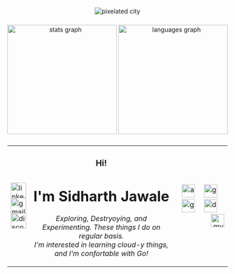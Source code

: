 ###

<div align="center">
  <img src="https://i.pinimg.com/originals/40/e6/7b/40e67b523c561b4a52c763413683ab99.jpg" alt="pixelated city" />
</div>

###

<div align="center">
  <img src="https://github-readme-stats.vercel.app/api?username=viljkid&hide_title=false&custom_title=My%20Stats&hide_rank=false&rank_icon=github&show_icons=true&include_all_commits=true&count_private=true&disable_animations=false&theme=dracula&locale=en&hide_border=false" height="250" alt="stats graph"  />
  <img src="https://github-readme-stats.vercel.app/api/top-langs?username=viljkid&locale=en&hide_title=false&layout=compact&card_width=&langs_count=8&theme=dracula&hide_border=false" height="250" alt="languages graph"  />
</div>

###

<div align="center">
  <table style="border-collapse: collapse; border: none; width: 100%;">
    <tr>
      <td style="border: none;">
        <div align="left">
          <a href="https://www.linkedin.com/in/sidharth-jawale"><img src="https://img.shields.io/static/v1?message=LinkedIn&logo=linkedin&label=&color=0077B5&logoColor=white&labelColor=&style=for-the-badge" height="35" alt="linkedin logo"  /></a>
          <br />
          <a href="mailto:sidharth.v.jawale@gmail.com"><img src="https://img.shields.io/static/v1?message=Gmail&logo=gmail&label=&color=D14836&logoColor=white&labelColor=&style=for-the-badge" height="35" alt="gmail logo"  /></a>
          <br />
          <a href="https://discordapp.com/users/582569990021054464"><img src="https://img.shields.io/static/v1?message=Discord&logo=discord&label=&color=7289DA&logoColor=white&labelColor=&style=for-the-badge" height="35" alt="discord logo"  /></a>
        </div>
      </td>
      <td style="border: none;">    
        <div align="center">
          <h3>Hi!</h3>
          <h1>I'm Sidharth Jawale</h1>
          <i><p>Exploring, Destryoying, and Experimenting. These things I do on regular basis.<br />I'm interested in learning cloud-y things, and I'm confortable with Go!</p></i>
        </div>
      </td>
      <td style="border: none;">
        <div align="right">
          <img src="https://cdn.jsdelivr.net/gh/devicons/devicon/icons/amazonwebservices/amazonwebservices-original-wordmark.svg" height="30" alt="amazonwebservices logo"  />
          <img width="12" />
          <img src="https://cdn.jsdelivr.net/gh/devicons/devicon/icons/googlecloud/googlecloud-original.svg" height="30" alt="googlecloud logo"  />
          <img width="12" />
          <img src="https://cdn.jsdelivr.net/gh/devicons/devicon/icons/go/go-original.svg" height="30" alt="go logo"  />
          <img width="12" />
          <img src="https://cdn.jsdelivr.net/gh/devicons/devicon/icons/docker/docker-original.svg" height="30" alt="docker logo"  />
          <img width="12" />
          <img src="https://cdn.jsdelivr.net/gh/devicons/devicon/icons/mysql/mysql-original.svg" height="30" alt="mysql logo"  />
        </div>
      </td>
    </tr>
  </table>
</div>

###
